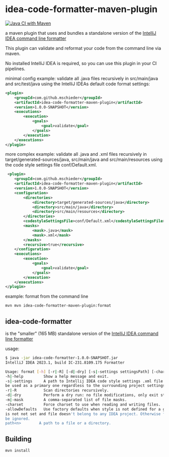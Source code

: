 # idea-code-formatter-maven-plugin

[![Java CI with Maven](https://github.com/mschieder/idea-code-formatter/actions/workflows/maven.yml/badge.svg?branch=main)](https://github.com/mschieder/idea-code-formatter/actions/workflows/maven.yml)

a maven plugin that uses and bundles a standalone version of the [IntelliJ
IDEA command line formatter](https://www.jetbrains.com/help/idea/command-line-formatter.html)

This plugin can validate and reformat your code from the command line via maven.

No installed IntelliJ IDEA is required, so you can use this plugin in your CI pipelines.

minimal config example: validate all .java files recursively in src/main/java and src/test/java using the IntelliJ IDEAs default code format settings:

```xml
<plugin>
    <groupId>com.github.mschieder</groupId>
    <artifactId>idea-code-formatter-maven-plugin</artifactId>
    <version>1.0.0-SNAPSHOT</version>
    <executions>
        <execution>
            <goals>
                <goal>validate</goal>
            </goals>
        </execution>
    </executions>
</plugin>
```

more complex example: 
validate all .java and .xml files recursively in target/generated-sources/java, src/main/java and src/main/resources using the code style settings file conf/Default.xml.

```xml
 <plugin>
    <groupId>com.github.mschieder</groupId>
    <artifactId>idea-code-formatter-maven-plugin</artifactId>
    <version>1.0.0-SNAPSHOT</version>
    <configuration>
        <directories>
            <directory>target/generated-sources/java</directory>
            <directory>src/main/java</directory>
            <directory>src/main/resources</directory>
        </directories>
        <codestyleSettingsFile>conf/Default.xml</codestyleSettingsFile>
        <masks>
            <mask>.java</mask>
            <mask>.xml</mask>
        </masks>
        <recursive>true</recursive>
    </configuration>
    <executions>
        <execution>
            <goals>
                <goal>validate</goal>
            </goals>
        </execution>
    </executions>
</plugin>
```

example: format from the command line

```bash
mvn mvn idea-code-formatter-maven-plugin:format
```

## idea-code-formatter
is the "smaller" (165 MB) standalone version of the [IntelliJ
IDEA command line formatter](https://www.jetbrains.com/help/idea/command-line-formatter.html)

usage:

```bash
$ java -jar idea-code-formatter-1.0.0-SNAPSHOT.jar
IntelliJ IDEA 2023.1, build IC-231.8109.175 Formatter

Usage: format [-h] [-r|-R] [-d|-dry] [-s|-settings settingsPath] [-charset charsetName] [-allowDefaults] path1 path2...
-h|-help         Show a help message and exit.
-s|-settings     A path to Intellij IDEA code style settings .xml file. This setting will be
be used as a primary one regardless to the surrounding project settings
-r|-R            Scan directories recursively.
-d|-dry          Perform a dry run: no file modifications, only exit status.
-m|-mask         A comma-separated list of file masks.
-charset         Force charset to use when reading and writing files.
-allowDefaults   Use factory defaults when style is not defined for a given file. I.e. when -s
is not not set and file doesn't belong to any IDEA project. Otherwise file will
be ignored.
path<n>        A path to a file or a directory.
```

## Building

```bash
mvn install
```